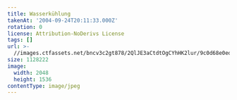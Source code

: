 ```yaml
---
title: Wasserkühlung
takenAt: '2004-09-24T20:11:33.000Z'
rotation: 0
license: Attribution-NoDerivs License
tags: []
url: >-
  //images.ctfassets.net/bncv3c2gt878/2QlJE3aCtdtOgCYhHK2lur/9c0d68e0ed290d3e2f07b5f2c9d5d031/wasserkhlung_4560196940_o
size: 1128222
image:
  width: 2048
  height: 1536
contentType: image/jpeg
---
```


